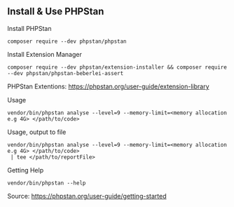 ## Install & Use PHPStan

Install PHPStan
```
composer require --dev phpstan/phpstan
```

Install Extension Manager
```
composer require --dev phpstan/extension-installer && composer require --dev phpstan/phpstan-beberlei-assert
```
PHPStan Extentions: https://phpstan.org/user-guide/extension-library

Usage
```
vendor/bin/phpstan analyse --level=9 --memory-limit=<memory allocation e.g 4G> </path/to/code>
```

Usage, output to file
```
vendor/bin/phpstan analyse --level=9 --memory-limit=<memory allocation e.g 4G> </path/to/code>
 | tee </path/to/reportFile>
```

Getting Help
```
vendor/bin/phpstan --help
```

Source: https://phpstan.org/user-guide/getting-started
